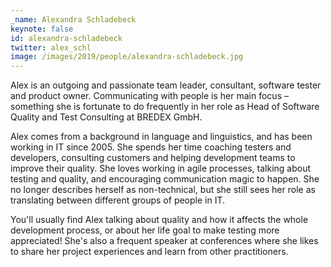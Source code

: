 ```yaml
---
_name: Alexandra Schladebeck
keynote: false
id: alexandra-schladebeck
twitter: alex_schl
image: /images/2019/people/alexandra-schladebeck.jpg
---
```

Alex is an outgoing and passionate team leader, consultant, software tester and product owner. Communicating with people is her main focus – something she is fortunate to do frequently in her role as Head of Software Quality and Test Consulting at BREDEX GmbH.

Alex comes from a background in language and linguistics, and has been working in IT since 2005. She spends her time coaching testers and developers, consulting customers and helping development teams to improve their quality. She loves working in agile processes, talking about testing and quality, and encouraging communication magic to happen. She no longer describes herself as non-technical, but she still sees her role as translating between different groups of people in IT.

You'll usually find Alex talking about quality and how it affects the whole development process, or about her life goal to make testing more appreciated! She's also a frequent speaker at conferences where she likes to share her project experiences and learn from other practitioners.